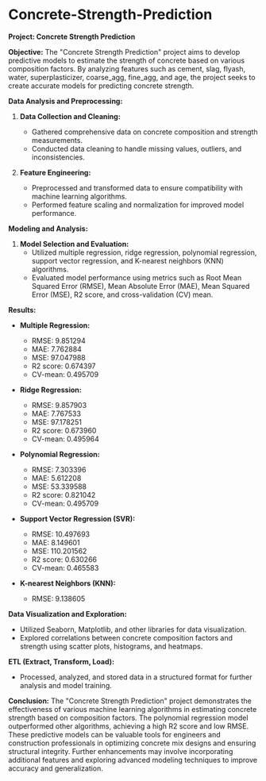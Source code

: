# Concrete-Strength-Prediction

**Project: Concrete Strength Prediction**

**Objective:**
The "Concrete Strength Prediction" project aims to develop predictive models to estimate the strength of concrete based on various composition factors. By analyzing features such as cement, slag, flyash, water, superplasticizer, coarse_agg, fine_agg, and age, the project seeks to create accurate models for predicting concrete strength. 

**Data Analysis and Preprocessing:**
1. **Data Collection and Cleaning:**
   - Gathered comprehensive data on concrete composition and strength measurements.
   - Conducted data cleaning to handle missing values, outliers, and inconsistencies.

2. **Feature Engineering:**
   - Preprocessed and transformed data to ensure compatibility with machine learning algorithms.
   - Performed feature scaling and normalization for improved model performance.

**Modeling and Analysis:**
1. **Model Selection and Evaluation:**
   - Utilized multiple regression, ridge regression, polynomial regression, support vector regression, and K-nearest neighbors (KNN) algorithms.
   - Evaluated model performance using metrics such as Root Mean Squared Error (RMSE), Mean Absolute Error (MAE), Mean Squared Error (MSE), R2 score, and cross-validation (CV) mean.

**Results:**
- **Multiple Regression:**
  - RMSE: 9.851294
  - MAE: 7.762884
  - MSE: 97.047988
  - R2 score: 0.674397
  - CV-mean: 0.495709

- **Ridge Regression:**
  - RMSE: 9.857903
  - MAE: 7.767533
  - MSE: 97.178251
  - R2 score: 0.673960
  - CV-mean: 0.495964

- **Polynomial Regression:**
  - RMSE: 7.303396
  - MAE: 5.612208
  - MSE: 53.339588
  - R2 score: 0.821042
  - CV-mean: 0.495709

- **Support Vector Regression (SVR):**
  - RMSE: 10.497693
  - MAE: 8.149601
  - MSE: 110.201562
  - R2 score: 0.630266
  - CV-mean: 0.465583

- **K-nearest Neighbors (KNN):**
  - RMSE: 9.138605
  
  

**Data Visualization and Exploration:**
- Utilized Seaborn, Matplotlib, and other libraries for data visualization.
- Explored correlations between concrete composition factors and strength using scatter plots, histograms, and heatmaps.

**ETL (Extract, Transform, Load):**
- Processed, analyzed, and stored data in a structured format for further analysis and model training.

**Conclusion:**
The "Concrete Strength Prediction" project demonstrates the effectiveness of various machine learning algorithms in estimating concrete strength based on composition factors. The polynomial regression model outperformed other algorithms, achieving a high R2 score and low RMSE. These predictive models can be valuable tools for engineers and construction professionals in optimizing concrete mix designs and ensuring structural integrity. Further enhancements may involve incorporating additional features and exploring advanced modeling techniques to improve accuracy and generalization.
